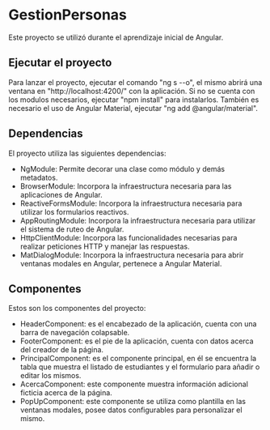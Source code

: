 # GestionPersonas

Este proyecto se utilizó durante el aprendizaje inicial de Angular.

## Ejecutar el proyecto

Para lanzar el proyecto, ejecutar el comando "ng s --o", el mismo abrirá una ventana en "http://localhost:4200/" con la aplicación.
Si no se cuenta con los modulos necesarios, ejecutar "npm install" para instalarlos.
También es necesario el uso de Angular Material, ejecutar "ng add @angular/material".

## Dependencias

El proyecto utiliza las siguientes dependencias:

- NgModule: Permite decorar una clase como módulo y demás metadatos.
- BrowserModule: Incorpora la infraestructura necesaria para las aplicaciones de Angular.
- ReactiveFormsModule: Incorpora la infraestructura necesaria para utilizar los formularios reactivos.
- AppRoutingModule: Incorpora la infraestructura necesaria para utilizar el sistema de ruteo de Angular.
- HttpClientModule: Incorpora las funcionalidades necesarias para realizar peticiones HTTP y manejar las respuestas.
- MatDialogModule: Incorpora la infraestructura necesaria para abrir ventanas modales en Angular, pertenece a Angular Material.

## Componentes

Estos son los componentes del proyecto:

- HeaderComponent: es el encabezado de la aplicación, cuenta con una barra de navegación colapsable.
- FooterComponent: es el pie de la aplicación, cuenta con datos acerca del creador de la página.
- PrincipalComponent: es el componente principal, en él se encuentra la tabla que muestra el listado de estudiantes y el formulario para añadir o editar los mismos.
- AcercaComponent: este componente muestra información adicional ficticia acerca de la página.
- PopUpComponent: este componente se utiliza como plantilla en las ventanas modales, posee datos configurables para personalizar el mismo.
